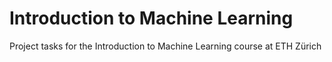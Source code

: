 # Introduction to Machine Learning

Project tasks for the Introduction to Machine Learning course at ETH Zürich 
